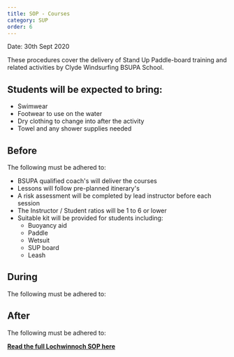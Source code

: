 ```yaml
---
title: SOP - Courses
category: SUP
order: 6
---
```

Date: 30th Sept 2020

These procedures cover the delivery of Stand Up Paddle-board training and related activities by Clyde Windsurfing BSUPA School.

## Students will be expected to bring:
  - Swimwear
  - Footwear to use on the water
  - Dry clothing to change into after the activity
  - Towel and any shower supplies needed


## Before
The following must be adhered to:
- BSUPA qualified coach's will deliver the courses
- Lessons will follow pre-planned itinerary's
- A risk assessment will be completed by lead instructor before each session
- The Instructor / Student ratios will be 1 to 6 or lower
- Suitable kit will be provided for students including:
  - Buoyancy aid
  - Paddle
  - Wetsuit
  - SUP board
  - Leash

## During
The following must be adhered to:


## After
The following must be adhered to:



**[Read the full Lochwinnoch SOP here](/clyde/files/SOP.pdf)**
